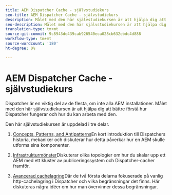 ```yaml
---
title: AEM Dispatcher Cache - självstudiekurs
seo-title: AEM Dispatcher Cache - självstudiekurs
description: Målet med den här självstudiekursen är att hjälpa dig att bättre förstå hur Dispatcher fungerar och hur du kan arbeta med den.
seo-description: Målet med den här självstudiekursen är att hjälpa dig att bättre förstå hur Dispatcher fungerar och hur du kan arbeta med den.
translation-type: tm+mt
source-git-commit: 9c8943de439cab926540eca028cb632ebdc4d888
workflow-type: tm+mt
source-wordcount: '180'
ht-degree: 0%

---
```



# AEM Dispatcher Cache - självstudiekurs

Dispatcher är en viktig del av de flesta, om inte alla AEM installationer. Målet med den här självstudiekursen är att hjälpa dig att bättre förstå hur Dispatcher fungerar och hur du kan arbeta med den.

Den här självstudiekursen är uppdelad i tre delar.

1. [Concepts, Patterns, and Antipatterns](chapter-1.md)En kort introduktion till Dispatchers historia, mekaniker och diskuterar hur detta påverkar hur en AEM skulle utforma sina komponenter.

1. [Infrastrukturmönster](chapter-2.md)Diskuterar olika topologier om hur du skalar upp ett AEM med ett kluster av publiceringssystem och Dispatcher-cacher framför.

1. [Avancerad cachelagring](chapter-3.md)Där de två första delarna fokuserade på vanlig http-cachelagring i Dispatcher och vilka begränsningar det finns. Här diskuteras några idéer om hur man övervinner dessa begränsningar.
